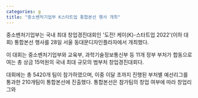 ```yaml
---
categories: g
title: "중소벤처기업부 K스타트업 통합본선 행사 개최"
---
```







중소벤처기업부는 국내 최대 창업경진대회인 &#39;도전! 케이(K)-스타트업 2022&#39;(이하 대회) 통합본선 행사를&nbsp;28일 서울 동대문디자인플라자에서 개최했다.

이 대회는 중소벤처기업부와 교육부, 과학기술정보통신부 등 11개 정부 부처가 합동으로 여는 총 상금 15억원의&nbsp;국내 최대 규모의 범부처 창업경진대회다.

대회에는 총 5420개 팀이 참가하였으며,&nbsp;이중 이달 초까지 진행된 부처별 예선리그를 통과한 210개팀이 통합본선에 진출했다. 통합본선은 참가팀의 창업 여부에 따라 창업리그와 
